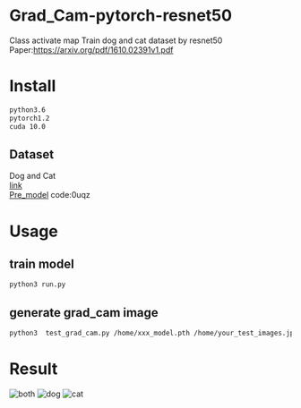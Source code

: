 # Grad_Cam-pytorch-resnet50
Class activate map 
Train dog and cat dataset by resnet50    
Paper:https://arxiv.org/pdf/1610.02391v1.pdf  
# Install 
```bash
python3.6  
pytorch1.2   
cuda 10.0  
```
## Dataset  
Dog and Cat  
[link](https://download.microsoft.com/download/3/E/1/3E1C3F21-ECDB-4869-8368-6DEBA77B919F/kagglecatsanddogs_3367a.zip)  
[Pre_model](https://pan.baidu.com/s/1nUE9_5fVXqRcp-mhDx6KKw) code:0uqz  
# Usage
## train model
```bash
python3 run.py
```
## generate grad_cam image  
```bash
python3  test_grad_cam.py /home/xxx_model.pth /home/your_test_images.jpg  
```
# Result
![both](https://github.com/daixiangzi/Grad_Cam-pytorch-resnet50/tree/master/example/both.png) ![dog](https://github.com/daixiangzi/Grad_Cam-pytorch-resnet50/tree/master/example/dog_last.jpg) ![cat](https://github.com/daixiangzi/Grad_Cam-pytorch-resnet50/tree/master/example/cat_last.jpg) 
